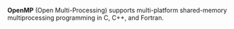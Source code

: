 __OpenMP__  (Open Multi-Processing) supports multi-platform shared-memory multiprocessing programming in C, C++, and Fortran.
